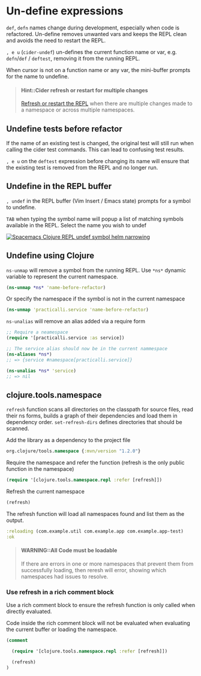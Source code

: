 # Un-define expressions

`def`, `defn` names change during development, especially when code is refactored.  Un-define removes unwanted vars and keeps the REPL clean and avoids the need to restart the REPL.

`, e u`  (`cider-undef`) un-defines the current function name or var, e.g. `defn`/`def` / `deftest`, removing it from the running REPL.

When cursor is not on a function name or any var, the mini-buffer prompts for the name to undefine.

> #### Hint::Cider refresh or restart for multiple changes
> [Refresh or restart the REPL](https://practical.li/spacemacs/clojure-repl/refresh-restart-repl.html) when there are multiple changes made to a namespace or across multiple namespaces.


## Undefine tests before refactor

If the name of an existing test is changed, the original test will still run when calling the cider test commands.  This can lead to confusing test results.

`, e u` on the `deftest` expression before changing its name will ensure that the existing test is removed from the REPL and no longer run.


## Undefine in the REPL buffer

`, undef` in the REPL buffer (Vim Insert / Emacs state) prompts for a symbol to undefine.

`TAB` when typing the symbol name will popup a list of matching symbols available in the REPL.  Select the name you wish to undef

[![Spacemacs Clojure REPL undef symbol helm narrowing](/images/spacemacs-clojure-repl-undef-symbol-helm-narrowing.png)](/images/spacemacs-clojure-repl-undef-symbol-helm-narrowing.png)


## Undefine using Clojure

`ns-unmap` will remove a symbol from the running REPL.  Use `*ns*` dynamic variable to represent the current namespace.

```clojure
(ns-unmap *ns* 'name-before-refactor)
```

Or specify the namespace if the symbol is not in the current namespace

```clojure
(ns-unmap 'practicalli.service 'name-before-refactor)
```

`ns-unalias` will remove an alias added via a require form

```clojure
;; Require a neamespace
(require '[practicalli.service :as service])

;; The service alias should now be in the current nammespace
(ns-aliases *ns*)
;; => {service #namespace[practicalli.service]}

(ns-unalias *ns* 'service)
;; => nil
```

## clojure.tools.namespace

`refresh` function scans all directories on the classpath for source files, read their ns forms, builds a graph of their dependencies and load them in dependency order. `set-refresh-dirs` defines directories that should be scanned.

Add the library as a dependency to the project file

```clojure
org.clojure/tools.namespace {:mvn/version "1.2.0"}
```

Require the namespace and refer the function (refresh is the only public function in the namespace)

```clojure
(require '[clojure.tools.namespace.repl :refer [refresh]])
```

Refresh the current namespace

```clojure
(refresh)
```

The refresh function will load all namespaces found and list them as the output.

```clojure
:reloading (com.example.util com.example.app com.example.app-test)
:ok
```

> #### WARNING::All Code must be loadable
> If there are errors in one or more namespaces that prevent them from successfully loading, then reresh will error, showing which namespaces had issues to resolve.


### Use refresh in a rich comment block

Use a rich comment block to ensure the refresh function is only called when directly evaluated.

Code inside the rich comment block will not be evaluated when evaluating the current buffer or loading the namespace.

```clojure
(comment

  (require '[clojure.tools.namespace.repl :refer [refresh]])

  (refresh)
)
```

